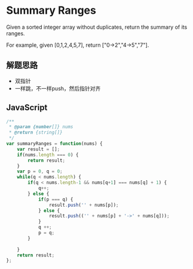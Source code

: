 # Summary Ranges

Given a sorted integer array without duplicates, return the summary of its ranges.

For example, given [0,1,2,4,5,7], return ["0->2","4->5","7"].

## 解题思路

* 双指针
* 一样跳，不一样push，然后指针对齐

## JavaScript

``` javascript
/**
 * @param {number[]} nums
 * @return {string[]}
 */
var summaryRanges = function(nums) {
    var result = [];
    if(nums.length === 0) {
        return result;
    }
    var p = 0, q = 0;
    while(q < nums.length) {
        if(q < nums.length-1 && nums[q+1] === nums[q] + 1) {
            q++;
        } else {
            if(p === q) {
                result.push('' + nums[p]);
            } else {
                result.push(('' + nums[p] + '->' + nums[q]));
            }
            q ++;
            p = q;
        }
        
    }
    return result;
};
```
